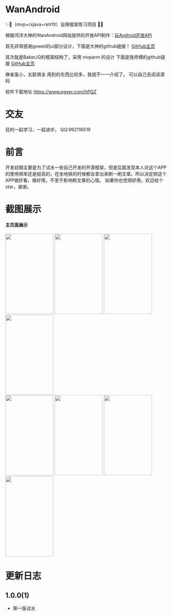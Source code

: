 # WanAndroid
✨🌟（mvp+rxjava+retrfit）自用框架练习项目 🌟✨


根据鸿洋大神的WanAndroid网站提供的开放API制作：[玩Android开放API](https://www.wanandroid.com/blog/show/2)


首先非常感谢goweii的ui部分设计，下面是大神的github链接！
[GitHub主页](https://github.com/goweii/WanAndroid)


其次就是BakerJQ的框架结构了，采用 mvparm 的设计
下面是我师傅的github链接
[GitHub主页](https://github.com/BakerJQ)

麻雀虽小，五脏俱全
用到的东西比较多，我就不一一介绍了。
可以自己去阅读源码

软件下载地址
https://www.pgyer.com/hPQZ





# 交友
目的一起学习，一起进步。
QQ:992116519



# 前言

开发初期主要是为了试水一些自己开发的开源框架，但是后面发现本人对这个APP的使用频率还是挺高的，在坐地铁的时候都会拿出来刷一刷文章。所以决定把这个APP做好看，做好用，不至于影响刷文章的心情。
如果你也觉得好用，欢迎给个star，谢谢。


# 截图展示
#### 主页面展示
<div >
    <img src="https://github.com/nieyuwen/WanAndroid/blob/master/images/QQ20190808-0.jpg" width="150" height="250"  alt=""/>
    <img src="https://github.com/nieyuwen/WanAndroid/blob/master/images/QQ20190808-1.jpg" width="150" height="250"  alt=""/>
    <img src="https://github.com/nieyuwen/WanAndroid/blob/master/images/QQ20190808-2.jpg" width="150" height="250"  alt=""/>
    <img src="https://github.com/nieyuwen/WanAndroid/blob/master/images/QQ20190808-3.jpg" width="150" height="250" alt=""/>
</div>
<div >
   <img src="https://github.com/nieyuwen/WanAndroid/blob/master/images/QQ20190808-4.jpg" width="150" height="250"  alt=""/>
   <img src="https://github.com/nieyuwen/WanAndroid/blob/master/images/QQ20190808-5.jpg" width="150" height="250"  alt=""/>
   <img src="https://github.com/nieyuwen/WanAndroid/blob/master/images/QQ20190808-6.jpg" width="150" height="250"  alt=""/>
   <img src="https://github.com/nieyuwen/WanAndroid/blob/master/images/QQ20190808-7.jpg" width="150" height="250"  alt=""/>
</div>


# 更新日志

## 1.0.0(1)

- 第一版试水

